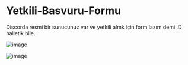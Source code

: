 # Yetkili-Basvuru-Formu
Discorda resmi bir sunucunuz var ve yetkili almk için form lazım demi :D halletik bile.

![image](https://github.com/user-attachments/assets/edb290ac-73c4-41dc-b669-126273dc64a1)

![image](https://github.com/user-attachments/assets/7934d3ca-1df1-425f-b9ab-d7c8b5a6e5d5)

